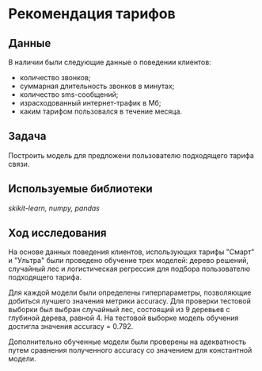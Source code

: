 # Рекомендация тарифов

## Данные

В наличии были следующие данные о поведении клиентов:
- количество звонков;
- суммарная длительность звонков в минутах;
- количество sms-сообщений;
- израсходованный интернет-трафик в Мб;
- каким тарифом пользовался в течение месяца.

## Задача

Построить модель для предложени пользователю подходящего тарифа связи.

## Используемые библиотеки

*skikit-learn, numpy, pandas*

## Ход исследования

На основе данных поведения клиентов, использующих тарифы "Смарт" и "Ультра" были проведено обучение трех моделей: дерево решений, случайный лес и логистическая регрессия для подбора пользователю подходящего тарифа.

Для каждой модели были определены гиперпараметры, позволяющие добиться лучшего значения метрики accuracy. Для проверки тестовой выборки был выбран случайный лес, состоящий из 9 деревьев с глубиной дерева, равной 4. На тестовой выборке модель обучения достигла значения accuracy = 0.792.

Дополнительно обученные модели были проверены на адекватность путем сравнения полученного accuracy со значением для константной модели.
